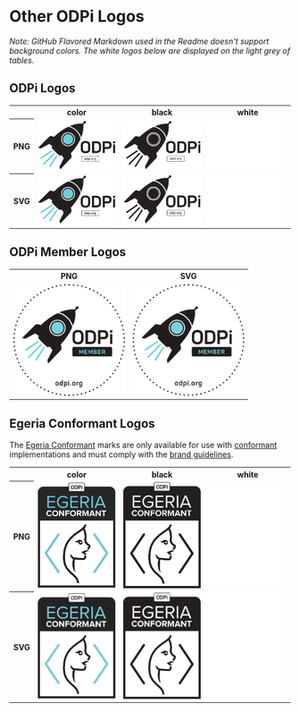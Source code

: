 # Other ODPi Logos

*Note: GitHub Flavored Markdown used in the Readme doesn't support background colors. The white logos below are displayed on the light grey of tables.*

## ODPi Logos

<table>
    <tr>
        <th></th>
        <th>color</th>
        <th>black</th>
        <th>white</th>
    </tr>
    <tr>
        <th>PNG</th>
        <td><img src="/other/odpi/odpi-color.png" width="200"></td>
        <td><img src="/other/odpi/odpi-black.png" width="200"></td>
        <td><img src="/other/odpi/odpi-white.png" width="200"></td>
    </tr>
    <tr>
        <th>SVG</th>
        <td><img src="/other/odpi/odpi-color.svg" width="200"></td>
        <td><img src="/other/odpi/odpi-black.svg" width="200"></td>
        <td><img src="/other/odpi/odpi-white.svg" width="200"></td>
    </tr>
</table>

## ODPi Member Logos

<table>
    <tr>
        <th>PNG</th>
        <th>SVG</th>
    </tr>
    <tr>
        <td><img src="/other/odpi-member/odpi-member.png" width="200"></td>
        <td><img src="/other/odpi-member/odpi-member.svg" width="200"></td>
    </tr>
</table>

## Egeria Conformant Logos

The [Egeria Conformant](examples/other.md#egeria-conformant-logos) marks are only available for use with [conformant](https://www.odpi.org/projects/egeria/conformance) implementations and must comply with the [brand guidelines](https://odpi.org/egeria-brandguide).

<table>
    <tr>
        <th></th>
        <th>color</th>
        <th>black</th>
        <th>white</th>
    </tr>
    <tr>
        <th>PNG</th>
        <td><img src="/other/egeria-conformant/egeria-conformant-color.png" width="200"></td>
        <td><img src="/other/egeria-conformant/egeria-conformant-black.png" width="200"></td>
        <td><img src="/other/egeria-conformant/egeria-conformant-white.png" width="200"></td>
    </tr>
    <tr>
        <th>SVG</th>
        <td><img src="/other/egeria-conformant/egeria-conformant-color.svg" width="200"></td>
        <td><img src="/other/egeria-conformant/egeria-conformant-black.svg" width="200"></td>
        <td><img src="/other/egeria-conformant/egeria-conformant-white.svg" width="200"></td>
    </tr>
</table>

